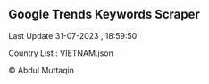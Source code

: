 

## Google Trends Keywords Scraper 
 
Last Update 31-07-2023 , 18:59:50

Country List :
VIETNAM.json



© Abdul Muttaqin 
